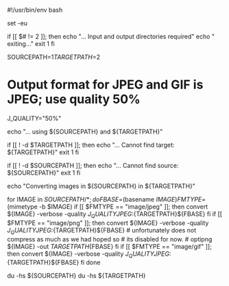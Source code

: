 #!/usr/bin/env bash

set -eu

if [[ $# != 2 ]]; then
    echo "... Input and output directories required"
    echo "    exiting..."
    exit 1
fi

SOURCEPATH=$1
TARGETPATH=$2

# Output format for JPEG and GIF is JPEG; use quality 50%
J_QUALITY="50%"

echo "... using ${SOURCEPATH} and ${TARGETPATH}"

if [[ ! -d $TARGETPATH ]]; then
    echo "... Cannot find target: ${TARGETPATH}"
    exit 1
fi

if [[ ! -d $SOURCEPATH ]]; then
    echo "... Cannot find source: ${SOURCEPATH}"
    exit 1
fi 

echo "Converting images in ${SOURCEPATH} in ${TARGETPATH}"

for IMAGE in $SOURCEPATH/*; do
    FBASE=$(basename $IMAGE)
    FMTYPE=$(mimetype -b $IMAGE)
    if [[ $FMTYPE == "image/jpeg" ]]; then
        convert ${IMAGE} -verbose -quality ${J_QUALITY} JPEG:${TARGETPATH}${FBASE}
    fi
    if [[ $FMTYPE == "image/png" ]]; then
        convert ${IMAGE} -verbose -quality ${J_QUALITY} JPEG:${TARGETPATH}${FBASE}
        # unfortunately does not compress as much as we had hoped so 
        # its disabled for now.
        # optipng ${IMAGE} -out ${TARGETPATH}${FBASE}
    fi
    if [[ $FMTYPE == "image/gif" ]]; then
        convert ${IMAGE} -verbose -quality ${J_QUALITY} JPEG:${TARGETPATH}${FBASE}
    fi
done

du -hs ${SOURCEPATH}
du -hs ${TARGETPATH}
